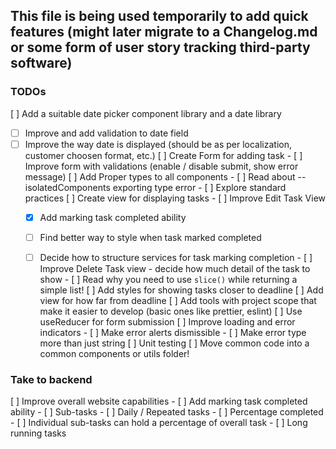## This file is being used temporarily to add quick features (might later migrate to a Changelog.md or some form of user story tracking third-party software)

### TODOs
[ ] Add a suitable date picker component library and a date library
   - [ ] Improve and add validation to date field 
   - [ ] Improve the way date is displayed (should be as per localization, customer choosen format, etc.)
[ ] Create Form for adding task
    - [ ] Improve form with validations (enable / disable submit, show error message)
[ ] Add Proper types to all components
    - [ ] Read about --isolatedComponents exporting type error
    - [ ] Explore standard practices
[ ] Create view for displaying tasks
    - [ ] Improve Edit Task View
        - [X] Add marking task completed ability
        - [ ] Find better way to style when task marked completed
        - [ ] Decide how to structure services for task marking completion
    - [ ] Improve Delete Task view - decide how much detail of the task to show
    - [ ] Read why you need to use `slice()` while returning a simple list!
[ ] Add styles for showing tasks closer to deadline
[ ] Add view for how far from deadline
[ ] Add tools with project scope that make it easier to develop (basic ones like prettier, eslint)
[ ] Use useReducer for form submission
[ ] Improve loading and error indicators
    - [ ] Make error alerts dismissible
    - [ ] Make error type more than just string
[ ] Unit testing
[ ] Move common code into a common components or utils folder!


### Take to backend
[ ] Improve overall website capabilities
    - [ ] Add marking task completed ability
    - [ ] Sub-tasks
    - [ ] Daily / Repeated tasks
    - [ ] Percentage completed
        - [ ] Individual sub-tasks can hold a percentage of overall task
    - [ ] Long running tasks 
